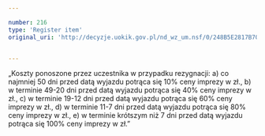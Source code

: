 ```yaml
---

number: 216
type: 'Register item'
original_uri: 'http://decyzje.uokik.gov.pl/nd_wz_um.nsf/0/248B5E2817B705DCC12572DD00329484?OpenDocument'


---
```


„Koszty ponoszone przez uczestnika w przypadku rezygnacji: a) co najmniej 50 dni przed datą wyjazdu potrąca się 10% ceny imprezy w zł., b) w terminie 49-20 dni przed datą wyjazdu potrąca się 40% ceny imprezy w zł., c) w terminie 19-12 dni przed datą wyjazdu potrąca się 60% ceny imprezy w zł., d) w terminie 11-7 dni przed datą wyjazdu potrąca się 80% ceny imprezy w zł., e) w terminie  krótszym niż 7 dni przed datą wyjazdu potrąca się 100% ceny imprezy w zł.”
